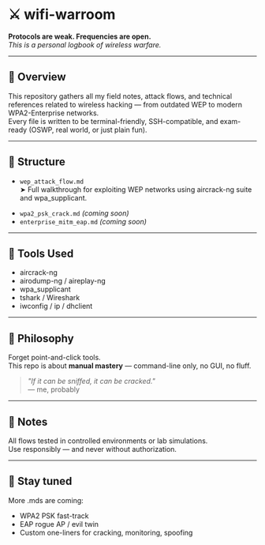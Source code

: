 # ⚔️ wifi-warroom

**Protocols are weak. Frequencies are open.**  
*This is a personal logbook of wireless warfare.*

---

## 🧭 Overview

This repository gathers all my field notes, attack flows, and technical references related to wireless hacking — from outdated WEP to modern WPA2-Enterprise networks.  
Every file is written to be terminal-friendly, SSH-compatible, and exam-ready (OSWP, real world, or just plain fun).

---

## 📂 Structure

- `wep_attack_flow.md`  
  ➤ Full walkthrough for exploiting WEP networks using aircrack-ng suite and wpa_supplicant.

<!-- Add more sections as you go -->
- `wpa2_psk_crack.md` *(coming soon)*
- `enterprise_mitm_eap.md` *(coming soon)*

---

## 🔧 Tools Used

- aircrack-ng
- airodump-ng / aireplay-ng
- wpa_supplicant
- tshark / Wireshark
- iwconfig / ip / dhclient

---

## 🧠 Philosophy

Forget point-and-click tools.  
This repo is about **manual mastery** — command-line only, no GUI, no fluff.

> _"If it can be sniffed, it can be cracked."_  
> — me, probably

---

## 🧵 Notes

All flows tested in controlled environments or lab simulations.  
Use responsibly — and never without authorization.

---

## 📡 Stay tuned

More .mds are coming:
- WPA2 PSK fast-track
- EAP rogue AP / evil twin
- Custom one-liners for cracking, monitoring, spoofing
